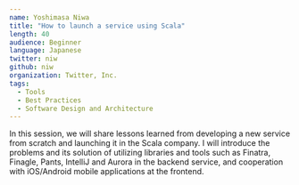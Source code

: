 ```yaml
---
name: Yoshimasa Niwa
title: "How to launch a service using Scala"
length: 40
audience: Beginner
language: Japanese
twitter: niw
github: niw
organization: Twitter, Inc.
tags:
  - Tools
  - Best Practices
  - Software Design and Architecture
---
```

In this session, we will share lessons learned from developing a new service from scratch and launching it in the Scala company. I will introduce the problems and its solution of utilizing libraries and tools such as Finatra, Finagle, Pants, IntelliJ and Aurora in the backend service, and cooperation with iOS/Android mobile applications at the frontend.
